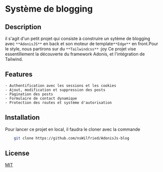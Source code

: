 # Système de blogging

## Description

il s'agit d'un petit projet qui consiste à construire un sytème de blogging avec `**AdonisJS**` en back 
et son moteur de template`**Edge**` en front.Pour le style, nous partirons sur du `**Tailwindcss**` :joy
Ce projet vise essentillement la découverte du framework Adonis, et l'intégration de Tailwind.

## Features

    - Authentification avec les sessions et les cookies
    - Ajout, modification et suppression des posts
    - Pagination des posts
    - Formulaire de contact dynamique
    - Protection des routes et système d'autorisation

## Installation 

Pour lancer ce projet en local, il faudra le cloner avec la commande 
``` bash
    git clone https://github.com/nsWilfried/AdonisJs-blog
```

## License
[MIT](https://choosealicense.com/licenses/mit/)
